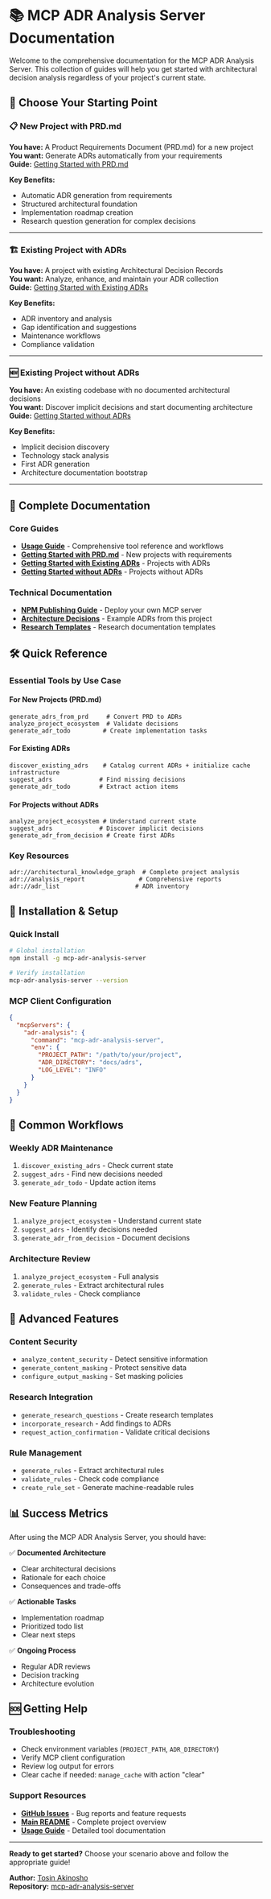 # 📚 MCP ADR Analysis Server Documentation

Welcome to the comprehensive documentation for the MCP ADR Analysis Server. This collection of guides will help you get started with architectural decision analysis regardless of your project's current state.

## 🎯 Choose Your Starting Point

### 📋 New Project with PRD.md
**You have:** A Product Requirements Document (PRD.md) for a new project  
**You want:** Generate ADRs automatically from your requirements  
**Guide:** [Getting Started with PRD.md](getting-started-prd.md)

**Key Benefits:**
- Automatic ADR generation from requirements
- Structured architectural foundation
- Implementation roadmap creation
- Research question generation for complex decisions

---

### 🏗️ Existing Project with ADRs
**You have:** A project with existing Architectural Decision Records  
**You want:** Analyze, enhance, and maintain your ADR collection  
**Guide:** [Getting Started with Existing ADRs](getting-started-existing-adrs.md)

**Key Benefits:**
- ADR inventory and analysis
- Gap identification and suggestions
- Maintenance workflows
- Compliance validation

---

### 🆕 Existing Project without ADRs
**You have:** An existing codebase with no documented architectural decisions  
**You want:** Discover implicit decisions and start documenting architecture  
**Guide:** [Getting Started without ADRs](getting-started-no-adrs.md)

**Key Benefits:**
- Implicit decision discovery
- Technology stack analysis
- First ADR generation
- Architecture documentation bootstrap

---

## 📖 Complete Documentation

### Core Guides
- **[Usage Guide](USAGE_GUIDE.md)** - Comprehensive tool reference and workflows
- **[Getting Started with PRD.md](getting-started-prd.md)** - New projects with requirements
- **[Getting Started with Existing ADRs](getting-started-existing-adrs.md)** - Projects with ADRs
- **[Getting Started without ADRs](getting-started-no-adrs.md)** - Projects without ADRs

### Technical Documentation
- **[NPM Publishing Guide](NPM_PUBLISHING.md)** - Deploy your own MCP server
- **[Architecture Decisions](adrs/)** - Example ADRs from this project
- **[Research Templates](research/)** - Research documentation templates

## 🛠️ Quick Reference

### Essential Tools by Use Case

#### For New Projects (PRD.md)
```
generate_adrs_from_prd     # Convert PRD to ADRs
analyze_project_ecosystem  # Validate decisions
generate_adr_todo         # Create implementation tasks
```

#### For Existing ADRs
```
discover_existing_adrs    # Catalog current ADRs + initialize cache infrastructure
suggest_adrs             # Find missing decisions
generate_adr_todo        # Extract action items
```

#### For Projects without ADRs
```
analyze_project_ecosystem # Understand current state
suggest_adrs             # Discover implicit decisions
generate_adr_from_decision # Create first ADRs
```

### Key Resources
```
adr://architectural_knowledge_graph  # Complete project analysis
adr://analysis_report               # Comprehensive reports
adr://adr_list                     # ADR inventory
```

## 🚀 Installation & Setup

### Quick Install
```bash
# Global installation
npm install -g mcp-adr-analysis-server

# Verify installation
mcp-adr-analysis-server --version
```

### MCP Client Configuration
```json
{
  "mcpServers": {
    "adr-analysis": {
      "command": "mcp-adr-analysis-server",
      "env": {
        "PROJECT_PATH": "/path/to/your/project",
        "ADR_DIRECTORY": "docs/adrs",
        "LOG_LEVEL": "INFO"
      }
    }
  }
}
```

## 🎯 Common Workflows

### Weekly ADR Maintenance
1. `discover_existing_adrs` - Check current state
2. `suggest_adrs` - Find new decisions needed
3. `generate_adr_todo` - Update action items

### New Feature Planning
1. `analyze_project_ecosystem` - Understand current state
2. `suggest_adrs` - Identify decisions needed
3. `generate_adr_from_decision` - Document decisions

### Architecture Review
1. `analyze_project_ecosystem` - Full analysis
2. `generate_rules` - Extract architectural rules
3. `validate_rules` - Check compliance

## 🔧 Advanced Features

### Content Security
- `analyze_content_security` - Detect sensitive information
- `generate_content_masking` - Protect sensitive data
- `configure_output_masking` - Set masking policies

### Research Integration
- `generate_research_questions` - Create research templates
- `incorporate_research` - Add findings to ADRs
- `request_action_confirmation` - Validate critical decisions

### Rule Management
- `generate_rules` - Extract architectural rules
- `validate_rules` - Check code compliance
- `create_rule_set` - Generate machine-readable rules

## 📊 Success Metrics

After using the MCP ADR Analysis Server, you should have:

✅ **Documented Architecture**
- Clear architectural decisions
- Rationale for each choice
- Consequences and trade-offs

✅ **Actionable Tasks**
- Implementation roadmap
- Prioritized todo list
- Clear next steps

✅ **Ongoing Process**
- Regular ADR reviews
- Decision tracking
- Architecture evolution

## 🆘 Getting Help

### Troubleshooting
- Check environment variables (`PROJECT_PATH`, `ADR_DIRECTORY`)
- Verify MCP client configuration
- Review log output for errors
- Clear cache if needed: `manage_cache` with action "clear"

### Support Resources
- **[GitHub Issues](https://github.com/tosin2013/mcp-adr-analysis-server/issues)** - Bug reports and feature requests
- **[Main README](../README.md)** - Complete project overview
- **[Usage Guide](USAGE_GUIDE.md)** - Detailed tool documentation

---

**Ready to get started?** Choose your scenario above and follow the appropriate guide!

**Author:** [Tosin Akinosho](https://github.com/tosin2013)  
**Repository:** [mcp-adr-analysis-server](https://github.com/tosin2013/mcp-adr-analysis-server)
